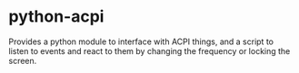 python-acpi
===========

Provides a python module to interface with ACPI things, and a script to listen to events and react to them by changing the frequency or locking the screen.